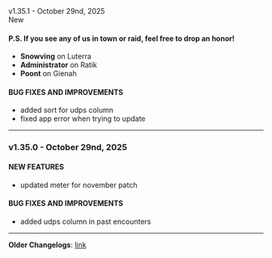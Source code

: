 <div class="rounded-md flex space-x-2 items-center">
  <div class="text-lg font-semibold text-white">
    v1.35.1 - October 29nd, 2025
  </div>
  <div class="bg-accent-500 px-2 font-medium rounded-md text-white">
    New
  </div>
</div>

#### P.S. If you see any of us in town or raid, feel free to drop an honor!

- **Snowving** on Luterra
- **Administrator** on Ratik
- **Poont** on Gienah

#### BUG FIXES AND IMPROVEMENTS

- added sort for udps column
- fixed app error when trying to update

---

### v1.35.0 - October 29nd, 2025

#### NEW FEATURES

- updated meter for november patch

#### BUG FIXES AND IMPROVEMENTS

- added udps column in past encounters

---

**Older Changelogs**: [link](https://github.com/snoww/loa-logs/releases/tag/v1.34.1)
